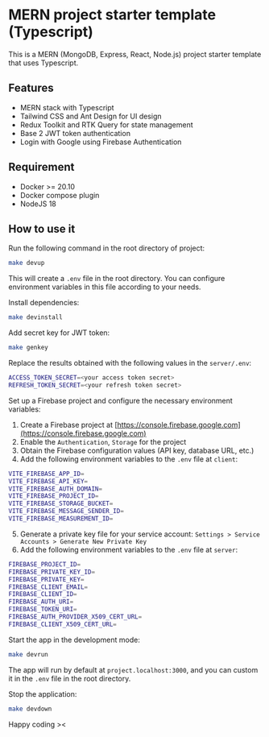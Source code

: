 # MERN project starter template (Typescript)

This is a MERN (MongoDB, Express, React, Node.js) project starter template that uses Typescript.

## Features

- MERN stack with Typescript
- Tailwind CSS and Ant Design for UI design
- Redux Toolkit and RTK Query for state management
- Base 2 JWT token authentication
- Login with Google using Firebase Authentication

## Requirement

- Docker >= 20.10
- Docker compose plugin
- NodeJS 18

## How to use it

Run the following command in the root directory of project:

```bash
make devup
```

This will create a `.env` file in the root directory. You can configure environment variables in this file according to your needs.

Install dependencies:

```bash
make devinstall
```

Add secret key for JWT token:

```bash
make genkey
```

Replace the results obtained with the following values in the `server/.env`:

```bash
ACCESS_TOKEN_SECRET=<your access token secret>
REFRESH_TOKEN_SECRET=<your refresh token secret>
```

Set up a Firebase project and configure the necessary environment variables:

1. Create a Firebase project at [https://console.firebase.google.com](https://console.firebase.google.com)
2. Enable the `Authentication`, `Storage` for the project
3. Obtain the Firebase configuration values (API key, database URL, etc.)
4. Add the following environment variables to the `.env` file at `client`:

```bash
VITE_FIREBASE_APP_ID=
VITE_FIREBASE_API_KEY=
VITE_FIREBASE_AUTH_DOMAIN=
VITE_FIREBASE_PROJECT_ID=
VITE_FIREBASE_STORAGE_BUCKET=
VITE_FIREBASE_MESSAGE_SENDER_ID=
VITE_FIREBASE_MEASUREMENT_ID=
```

5. Generate a private key file for your service account: `Settings > Service Accounts > Generate New Private Key`
6. Add the following environment variables to the `.env` file at `server`:

```bash
FIREBASE_PROJECT_ID=
FIREBASE_PRIVATE_KEY_ID=
FIREBASE_PRIVATE_KEY=
FIREBASE_CLIENT_EMAIL=
FIREBASE_CLIENT_ID=
FIREBASE_AUTH_URI=
FIREBASE_TOKEN_URI=
FIREBASE_AUTH_PROVIDER_X509_CERT_URL=
FIREBASE_CLIENT_X509_CERT_URL=
```

Start the app in the development mode:

```bash
make devrun
```

The app will run by default at `project.localhost:3000`, and you can custom it in the `.env` file in the root directory.

Stop the application:

```bash
make devdown
```

Happy coding ><
